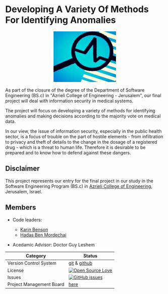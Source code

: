 

# Developing A Variety Of Methods For Identifying Anomalies
 
 <p align="center">
  <img src=https://github.com/karinbe/Developing-A-Variety-Of-Methods-For-Identifying-Anomalies/blob/master/pics/logo.jpg>
</p>
 
As part of the closure of the degree of the Department of Software Engineering (BS.c) in "Azrieli College of Engineering - Jerusalem",
our final project will deal with information security in medical systems.

The project will focus on developing a variety of methods for identifying anomalies and making decisions according to the majority vote on medical data.

In our view, the issue of information security, especially in the public health sector, is a focus of trouble on the part of hostile elements - from infiltration to privacy and theft of details to the change in the dosage of a registered drug - which is a threat to human life. Therefore it is desirable to be prepared and to know how to defend against these dangers.



## Disclaimer

This project represents our entry for the final project in our study in the Software Engineering Program (BS.c) in [Azrieli College of Engineering](http://www.jce.ac.il/), Jerusalem, Israel.


## Members
* Code leaders:
  * [Karin Benson](https://github.com/karinbe)
  * [Hadas Ben Mordechai](https://github.com/Hadas135)

* Acedamic Advisor: Doctor Guy Leshem


 |Category|Status|
|---|---|
| Version Control System| [git](https://git-scm.com/) & [github](https://github.com/) |
| License | [![Open Source Love](https://badges.frapsoft.com/os/mit/mit.svg?v=102)](https://github.com/ellerbrock/open-source-badge/) |
| Issues | [![GitHub issues](https://img.shields.io/github/issues/karinbe/anomaly_in_cyber_networks.svg?style=flat)](https://github.com/karinbe/anomaly_in_cyber_networks/issues) |
| Project Management Board| [here](https://github.com/karinbe/anomaly_in_cyber_networks/projects/1) |


  

